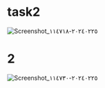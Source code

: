 # task2

![Screenshot_٢٠٢٤٠٢٢٥-١١٤٧١٨](https://github.com/IslamAli11/task2/assets/84982341/b7033680-45ea-462e-a632-6269afd890c8)
# 2
![Screenshot_٢٠٢٤٠٢٢٥-١١٤٧٣٠](https://github.com/IslamAli11/task2/assets/84982341/0af759c3-4aa0-4d5c-8353-aac7c21eb3a4)
